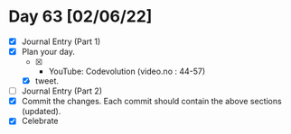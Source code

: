 # Day 63 [02/06/22]

- [x] Journal Entry (Part 1)
- [x] Plan your day.
  - [x] - YouTube: Codevolution (video.no : 44-57)
  - [x] tweet.
- [ ] Journal Entry (Part 2)
- [x] Commit the changes. Each commit should contain the above sections (updated).
- [x] Celebrate
<!-- [x] to tick -->
